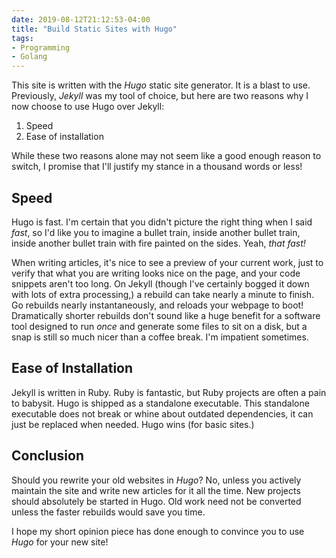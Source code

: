 ```yaml
---
date: 2019-08-12T21:12:53-04:00
title: "Build Static Sites with Hugo"
tags:
- Programming
- Golang 
---
```


This site is written with the *Hugo* static site generator. It is a blast to
use. Previously, *Jekyll* was my tool of choice, but here are two reasons why I
now choose to use Hugo over Jekyll:

1. Speed
1. Ease of installation

While these two reasons alone may not seem like a good enough reason to switch,
I promise that I'll justify my stance in a thousand words or less!

## Speed

Hugo is fast. I'm certain that you didn't picture the right thing when I said
*fast*, so I'd like you to imagine a bullet train, inside another bullet train,
inside another bullet train with fire painted on the sides. Yeah, *that fast!*

When writing articles, it's nice to see a preview of your current work, just to
verify that what you are writing looks nice on the page, and your code snippets
aren't too long. On Jekyll (though I've certainly bogged it down with lots of
extra processing,) a rebuild can take nearly a minute to finish. Go rebuilds
nearly instantaneously, and reloads your webpage to boot! Dramatically shorter
rebuilds don't sound like a huge benefit for a software tool designed to run
*once* and generate some files to sit on a disk, but a snap is still so much
nicer than a coffee break. I'm impatient sometimes.

## Ease of Installation

Jekyll is written in Ruby. Ruby is fantastic, but Ruby projects are often a pain to
babysit. Hugo is shipped as a standalone executable. This standalone
executable does not break or whine about outdated dependencies, it can just
be replaced when needed. Hugo wins (for basic sites.)


## Conclusion

Should you rewrite your old websites in *Hugo*? No, unless you actively maintain
the site and write new articles for it all the time. New projects should
absolutely be started in Hugo. Old work need not be converted unless the faster
rebuilds would save you time.

I hope my short opinion piece has done enough to convince you to use *Hugo* for
your new site!
